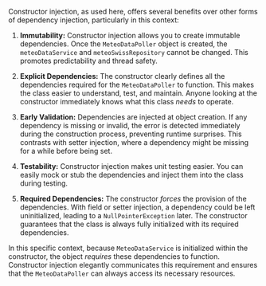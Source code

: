 Constructor injection, as used here, offers several benefits over other forms of dependency injection, particularly in this context:

1.  **Immutability:** Constructor injection allows you to create immutable dependencies. Once the `MeteoDataPoller` object is created, the `meteoDataService` and `meteoSwissRepository` cannot be changed. This promotes predictability and thread safety.

2.  **Explicit Dependencies:** The constructor clearly defines all the dependencies required for the `MeteoDataPoller` to function. This makes the class easier to understand, test, and maintain.  Anyone looking at the constructor immediately knows what this class *needs* to operate.

3.  **Early Validation:** Dependencies are injected at object creation. If any dependency is missing or invalid, the error is detected immediately during the construction process, preventing runtime surprises. This contrasts with setter injection, where a dependency might be missing for a while before being set.

4.  **Testability:** Constructor injection makes unit testing easier. You can easily mock or stub the dependencies and inject them into the class during testing.

5.  **Required Dependencies:**  The constructor *forces* the provision of the dependencies.  With field or setter injection, a dependency could be left uninitialized, leading to a `NullPointerException` later.  The constructor guarantees that the class is always fully initialized with its required dependencies.

In this specific context, because `MeteoDataService` is initialized within the constructor, the object *requires* these dependencies to function. Constructor injection elegantly communicates this requirement and ensures that the `MeteoDataPoller` can always access its necessary resources.